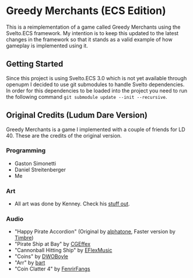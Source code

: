 # Greedy Merchants (ECS Edition)

This is a reimplementation of a game called Greedy Merchants using the Svelto.ECS framework. My intention is to keep this updated to the latest changes in the framework so that it stands as a valid example of how gameplay is implemented using it.

## Getting Started

Since this project is using Svelto.ECS 3.0 which is not yet available through openupm I decided to use git submodules to handle Svelto dependencies. In order for this dependencies to be loaded into the project you need to run the following command `git submodule update --init --recursive`.

## Original Credits (Ludum Dare Version)

Greedy Merchants is a game I implemented with a couple of friends for LD 40. These are the credits of the original version. 

### Programming

* Gaston Simonetti
* Daniel Streitenberger
* Me

### Art

* All art was done by Kenney. Check his [stuff out](https://www.kenney.nl/assets).

### Audio

* "Happy Pirate Accordion" (Original by [alphatone](https://freesound.org/s/385876/), Faster version by [Timbre](https://freesound.org/s/385882/))
* "Pirate Ship at Bay" by [CGEffex](https://freesound.org/s/93678/)
* "Cannonball Hitting Ship" by [EFlexMusic](https://freesound.org/s/388527/)
* "Coins" by [DWOBoyle](https://freesound.org/s/140382/)
* "Arr" by [bart](https://opengameart.org/content/arr)
* "Coin Clatter 4" by [FenrirFangs](https://freesound.org/s/213978/)